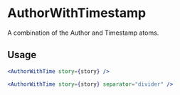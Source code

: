 # AuthorWithTimestamp
A combination of the Author and Timestamp atoms.

## Usage

```jsx
<AuthorWithTime story={story} />
```
```jsx
<AuthorWithTime story={story} separator="divider" />
```
<!-- PROPS -->
